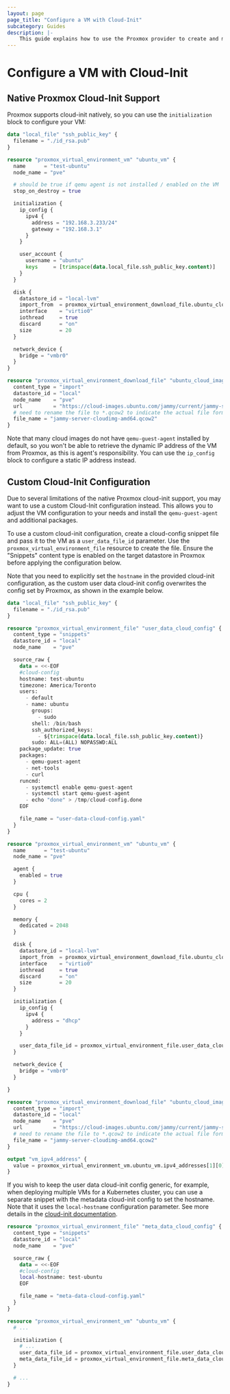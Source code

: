 ```yaml
---
layout: page
page_title: "Configure a VM with Cloud-Init"
subcategory: Guides
description: |-
    This guide explains how to use the Proxmox provider to create and manage virtual machines using cloud-init.
---
```


# Configure a VM with Cloud-Init

## Native Proxmox Cloud-Init Support

Proxmox supports cloud-init natively, so you can use the `initialization` block to configure your VM:

```terraform
data "local_file" "ssh_public_key" {
  filename = "./id_rsa.pub"
}

resource "proxmox_virtual_environment_vm" "ubuntu_vm" {
  name      = "test-ubuntu"
  node_name = "pve"

  # should be true if qemu agent is not installed / enabled on the VM
  stop_on_destroy = true

  initialization {
    ip_config {
      ipv4 {
        address = "192.168.3.233/24"
        gateway = "192.168.3.1"
      }
    }

    user_account {
      username = "ubuntu"
      keys     = [trimspace(data.local_file.ssh_public_key.content)]
    }
  }

  disk {
    datastore_id = "local-lvm"
    import_from  = proxmox_virtual_environment_download_file.ubuntu_cloud_image.id
    interface    = "virtio0"
    iothread     = true
    discard      = "on"
    size         = 20
  }

  network_device {
    bridge = "vmbr0"
  }
}

resource "proxmox_virtual_environment_download_file" "ubuntu_cloud_image" {
  content_type = "import"
  datastore_id = "local"
  node_name    = "pve"
  url          = "https://cloud-images.ubuntu.com/jammy/current/jammy-server-cloudimg-amd64.img"
  # need to rename the file to *.qcow2 to indicate the actual file format for import
  file_name = "jammy-server-cloudimg-amd64.qcow2"
}
```

Note that many cloud images do not have `qemu-guest-agent` installed by default, so you won't be able to retrieve the dynamic IP address of the VM from Proxmox, as this is agent's responsibility. You can use the `ip_config` block to configure a static IP address instead.

## Custom Cloud-Init Configuration

Due to several limitations of the native Proxmox cloud-init support, you may want to use a custom Cloud-Init configuration instead. This allows you to adjust the VM configuration to your needs and install the `qemu-guest-agent` and additional packages.

To use a custom cloud-init configuration, create a cloud-config snippet file and pass it to the VM as a `user_data_file_id` parameter. Use the `proxmox_virtual_environment_file` resource to create the file. Ensure the "Snippets" content type is enabled on the target datastore in Proxmox before applying the configuration below.

Note that you need to explicitly set the `hostname` in the provided cloud-init configuration, as the custom user data cloud-init config overwrites the config set by Proxmox, as shown in the example below.

```terraform
data "local_file" "ssh_public_key" {
  filename = "./id_rsa.pub"
}

resource "proxmox_virtual_environment_file" "user_data_cloud_config" {
  content_type = "snippets"
  datastore_id = "local"
  node_name    = "pve"

  source_raw {
    data = <<-EOF
    #cloud-config
    hostname: test-ubuntu
    timezone: America/Toronto
    users:
      - default
      - name: ubuntu
        groups:
          - sudo
        shell: /bin/bash
        ssh_authorized_keys:
          - ${trimspace(data.local_file.ssh_public_key.content)}
        sudo: ALL=(ALL) NOPASSWD:ALL
    package_update: true
    packages:
      - qemu-guest-agent
      - net-tools
      - curl
    runcmd:
      - systemctl enable qemu-guest-agent
      - systemctl start qemu-guest-agent
      - echo "done" > /tmp/cloud-config.done
    EOF

    file_name = "user-data-cloud-config.yaml"
  }
}
```

```terraform
resource "proxmox_virtual_environment_vm" "ubuntu_vm" {
  name      = "test-ubuntu"
  node_name = "pve"

  agent {
    enabled = true
  }

  cpu {
    cores = 2
  }

  memory {
    dedicated = 2048
  }

  disk {
    datastore_id = "local-lvm"
    import_from  = proxmox_virtual_environment_download_file.ubuntu_cloud_image.id
    interface    = "virtio0"
    iothread     = true
    discard      = "on"
    size         = 20
  }

  initialization {
    ip_config {
      ipv4 {
        address = "dhcp"
      }
    }

    user_data_file_id = proxmox_virtual_environment_file.user_data_cloud_config.id
  }

  network_device {
    bridge = "vmbr0"
  }

}

resource "proxmox_virtual_environment_download_file" "ubuntu_cloud_image" {
  content_type = "import"
  datastore_id = "local"
  node_name    = "pve"
  url          = "https://cloud-images.ubuntu.com/jammy/current/jammy-server-cloudimg-amd64.img"
  # need to rename the file to *.qcow2 to indicate the actual file format for import
  file_name = "jammy-server-cloudimg-amd64.qcow2"
}

output "vm_ipv4_address" {
  value = proxmox_virtual_environment_vm.ubuntu_vm.ipv4_addresses[1][0]
}
```

If you wish to keep the user data cloud-init config generic, for example, when deploying multiple VMs for a Kubernetes cluster, you can use a separate snippet with the metadata cloud-init config to set the hostname. Note that it uses the `local-hostname` configuration parameter. See more details in the [cloud-init documentation](https://docs.cloud-init.io/en/latest/reference/yaml_examples/update_hostname.html).

```terraform
resource "proxmox_virtual_environment_file" "meta_data_cloud_config" {
  content_type = "snippets"
  datastore_id = "local"
  node_name    = "pve"

  source_raw {
    data = <<-EOF
    #cloud-config
    local-hostname: test-ubuntu
    EOF

    file_name = "meta-data-cloud-config.yaml"
  }
}
```

```terraform
resource "proxmox_virtual_environment_vm" "ubuntu_vm" {
  # ...

  initialization {
    # ...
    user_data_file_id = proxmox_virtual_environment_file.user_data_cloud_config.id
    meta_data_file_id = proxmox_virtual_environment_file.meta_data_cloud_config.id
  }

  # ...
}
```
